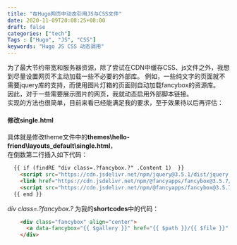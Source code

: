 ```yaml
---
title: "在Hugo网页中动态引用JS与CSS文件"
date: 2020-11-09T20:08:25+08:00
draft: false
categories: ["tech"]
Tags : ["Hugo", "JS", "CSS"]
keywords: "Hugo JS CSS 动态调用"
---
```




为了最大节约带宽和服务器资源，除了尝试在CDN中缓存CSS、js文件之外，我想到尽量设置网页不主动加载一些不必要的外部库。
例如，一些纯文字的页面就不需要jquery库的支持，而使用图片灯箱的页面则自动加载fancybox的资源库。    
因此，对于一些需要展示图片的网页，我就动态启用外部脚本链接。  
实现的方法也很简单，目前来看已经能满足我的要求，至于效果待以后再评估：  
#### 修改single.html
具体就是修改theme文件中的**themes\hello-friend\layouts\_default\single.html**，  
在倒数第二行插入如下代码：
```html
  {{ if (findRE "div class=.?fancybox.?" .Content 1)  }}
    <script src="https://cdn.jsdelivr.net/npm/jquery@3.5.1/dist/jquery.min.js"></script>
    <link href="https://cdn.jsdelivr.net/npm/@fancyapps/fancybox@3.5.7/dist/jquery.fancybox.css" rel="stylesheet">
    <script src="https://cdn.jsdelivr.net/npm/@fancyapps/fancybox@3.5.7/dist/jquery.fancybox.min.js"></script>
  {{ end }}
```  
  
*div class=.?fancybox.?* 为我的**shortcodes**中的代码：  
```html
    <div class="fancybox" align="center">
      <a data-fancybox="{{ $gallery }}" href="{{ $path }}/{{ $file }}" data-caption="{{ $caption }}"><img src="{{ $path }}/{{ $file }}"></a>
    </div>
```